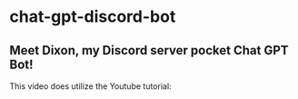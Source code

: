 # chat-gpt-discord-bot

## Meet Dixon, my Discord server pocket Chat GPT Bot! 



This video does utilize the Youtube tutorial: []('')
